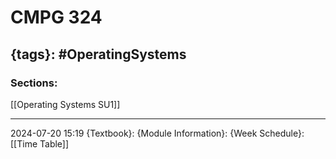 # CMPG 324
{tags}: #OperatingSystems 
--- 
### Sections:
[[Operating Systems SU1]]

--- 
2024-07-20
15:19
{Textbook}:
{Module Information}:
{Week Schedule}: [[Time Table]]
